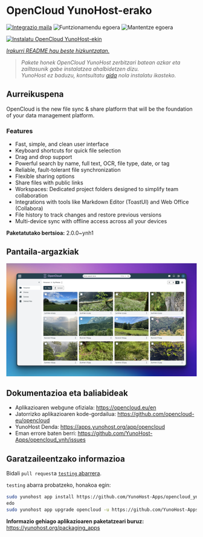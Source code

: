 <!--
Ohart ongi: README hau automatikoki sortu da <https://github.com/YunoHost/apps/tree/master/tools/readme_generator>ri esker
EZ editatu eskuz.
-->

# OpenCloud YunoHost-erako

[![Integrazio maila](https://apps.yunohost.org/badge/integration/opencloud)](https://ci-apps.yunohost.org/ci/apps/opencloud/)
![Funtzionamendu egoera](https://apps.yunohost.org/badge/state/opencloud)
![Mantentze egoera](https://apps.yunohost.org/badge/maintained/opencloud)

[![Instalatu OpenCloud YunoHost-ekin](https://install-app.yunohost.org/install-with-yunohost.svg)](https://install-app.yunohost.org/?app=opencloud)

*[Irakurri README hau beste hizkuntzatan.](./ALL_README.md)*

> *Pakete honek OpenCloud YunoHost zerbitzari batean azkar eta zailtasunik gabe instalatzea ahalbidetzen dizu.*  
> *YunoHost ez baduzu, kontsultatu [gida](https://yunohost.org/install) nola instalatu ikasteko.*

## Aurreikuspena

OpenCloud is the new file sync & share platform that will be the foundation of your data management platform.    

### Features

- Fast, simple, and clean user interface
- Keyboard shortcuts for quick file selection
- Drag and drop support
- Powerful search by name, full text, OCR, file type, date, or tag
- Reliable, fault-tolerant file synchronization
- Flexible sharing options
- Share files with public links
- Workspaces: Dedicated project folders designed to simplify team collaboration
- Integrations with tools like Markdown Editor (ToastUI) and Web Office (Collabora)
- File history to track changes and restore previous versions
- Multi-device sync with offline access across all your devices


**Paketatutako bertsioa:** 2.0.0~ynh1

## Pantaila-argazkiak

![OpenCloud(r)en pantaila-argazkia](./doc/screenshots/screenshot.jpg)

## Dokumentazioa eta baliabideak

- Aplikazioaren webgune ofiziala: <https://opencloud.eu/en>
- Jatorrizko aplikazioaren kode-gordailua: <https://github.com/opencloud-eu/opencloud>
- YunoHost Denda: <https://apps.yunohost.org/app/opencloud>
- Eman errore baten berri: <https://github.com/YunoHost-Apps/opencloud_ynh/issues>

## Garatzaileentzako informazioa

Bidali `pull request`a [`testing` abarrera](https://github.com/YunoHost-Apps/opencloud_ynh/tree/testing).

`testing` abarra probatzeko, honakoa egin:

```bash
sudo yunohost app install https://github.com/YunoHost-Apps/opencloud_ynh/tree/testing --debug
edo
sudo yunohost app upgrade opencloud -u https://github.com/YunoHost-Apps/opencloud_ynh/tree/testing --debug
```

**Informazio gehiago aplikazioaren paketatzeari buruz:** <https://yunohost.org/packaging_apps>
